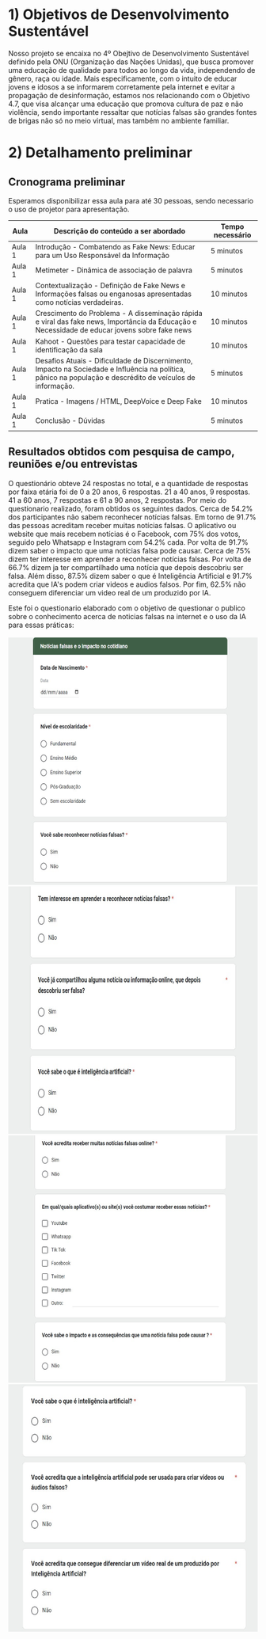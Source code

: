 # 1) Objetivos de Desenvolvimento Sustentável

Nosso projeto se encaixa no 4º Obejtivo de Desenvolvimento Sustentável definido pela ONU (Organização das Nações Unidas), que busca promover uma educação de qualidade para todos ao longo da vida, independendo de gênero, raça ou idade. Mais especificamente, com o intuito de educar jovens e idosos a se informarem corretamente pela internet e evitar a propagação de desinformação, estamos nos relacionando com o Objetivo 4.7, que visa alcançar uma educação que promova cultura de paz e não violência, sendo importante ressaltar que notícias falsas são grandes fontes de brigas não só no meio virtual, mas também no ambiente familiar.

# 2) Detalhamento preliminar

## Cronograma preliminar

Esperamos disponibilizar essa aula para até 30 pessoas, sendo necessario o uso de projetor para apresentação.

|Aula | Descrição do conteúdo a ser abordado  | Tempo necessário |
|--------|-----------------------------------------|----|
| Aula 1 | Introdução - Combatendo as Fake News: Educar para um Uso Responsável da Informação | 5 minutos | 
| Aula 1 | Metimeter - Dinâmica de associação de palavra | 5 minutos |
| Aula 1 | Contextualização - Definição de Fake News e Informações falsas ou enganosas apresentadas como notícias verdadeiras. | 10 minutos |
| Aula 1 | Crescimento do Problema - A disseminação rápida e viral das fake news, Importância da Educação e Necessidade de educar jovens sobre fake news | 10 minutos |
| Aula 1 | Kahoot - Questões para testar capacidade de identificação da sala | 10 minutos |
| Aula 1 | Desafios Atuais - Dificuldade de Discernimento, Impacto na Sociedade e Influência na política, pânico na população e descrédito de veículos de informação. | 5 minutos |
| Aula 1 | Pratica -  Imagens / HTML, DeepVoice e Deep Fake | 10 minutos |
| Aula 1 | Conclusão - Dúvidas | 5 minutos |


## Resultados obtidos com pesquisa de campo, reuniões e/ou entrevistas
O questionário obteve 24 respostas no total, e a quantidade de respostas por faixa etária foi de 0 a 20 anos, 6 respostas. 21 a 40 anos, 9 respostas. 41 a 60 anos, 7 respostas e 61 a 90 anos, 2 respostas.
Por meio do questionario realizado, foram obtidos os seguintes dados. Cerca de 54.2% dos participantes não sabem reconhecer notícias falsas. Em torno de 91.7% das pessoas acreditam receber muitas notícias falsas. O aplicativo ou website que mais recebem notícias é o Facebook, com 75% dos votos, seguido pelo Whatsapp e Instagram com 54.2% cada. Por volta de 91.7% dizem saber o impacto que uma notícias falsa pode causar. Cerca de 75% dizem ter interesse em aprender a reconhecer notícias falsas. Por volta de 66.7% dizem ja ter compartilhado uma notícia que depois descobriu ser falsa. Além disso, 87.5% dizem saber o que é Inteligência Artificial e 91.7% acredita que IA's podem criar videos e audios falsos. Por fim, 62.5% não conseguem diferenciar um video real de um produzido por IA.

Este foi o questionario elaborado com o objetivo de questionar o publico sobre o conhecimento acerca de noticias falsas na internet e o uso da IA para essas práticas: 
<br>
<br>
<img src="img/questionario 1.jpg/" width="660" height="500"/>
<img src="img/questionario 2.jpg/" width="660" height="500"/>
<img src="img/questionario 3.jpg/" width="660" height="500"/>
<img src="img/questionario 4.jpg/" width="660" height="500"/>





